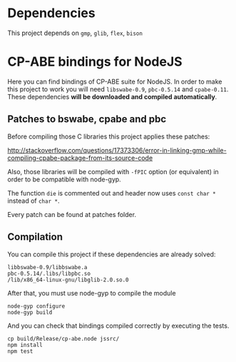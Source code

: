 # Dependencies
This project depends on `gmp`, `glib`, `flex`, `bison`

# CP-ABE bindings for NodeJS

Here you can find bindings of CP-ABE suite for NodeJS. In order to make this
project to work you will need `libswabe-0.9`, `pbc-0.5.14` and `cpabe-0.11`. These
dependencies **will be downloaded and compiled automatically**.

## Patches to bswabe, cpabe and pbc

Before compiling those C libraries this project applies these patches:

http://stackoverflow.com/questions/17373306/error-in-linking-gmp-while-compiling-cpabe-package-from-its-source-code

Also, those libraries will be compiled with `-fPIC` option (or equivalent) in
order to be compatible with node-gyp.

The function `die` is commented out and header now uses `const char *` instead of
`char *`.

Every patch can be found at patches folder.

## Compilation

You can compile this project if these dependencies are already solved:

```
libbswabe-0.9/libbswabe.a
pbc-0.5.14/.libs/libpbc.so
/lib/x86_64-linux-gnu/libglib-2.0.so.0
```

After that, you must use node-gyp to compile the module

```
node-gyp configure
node-gyp build
```

And you can check that bindings compiled correctly by executing the tests.

```
cp build/Release/cp-abe.node jssrc/
npm install
npm test
```
